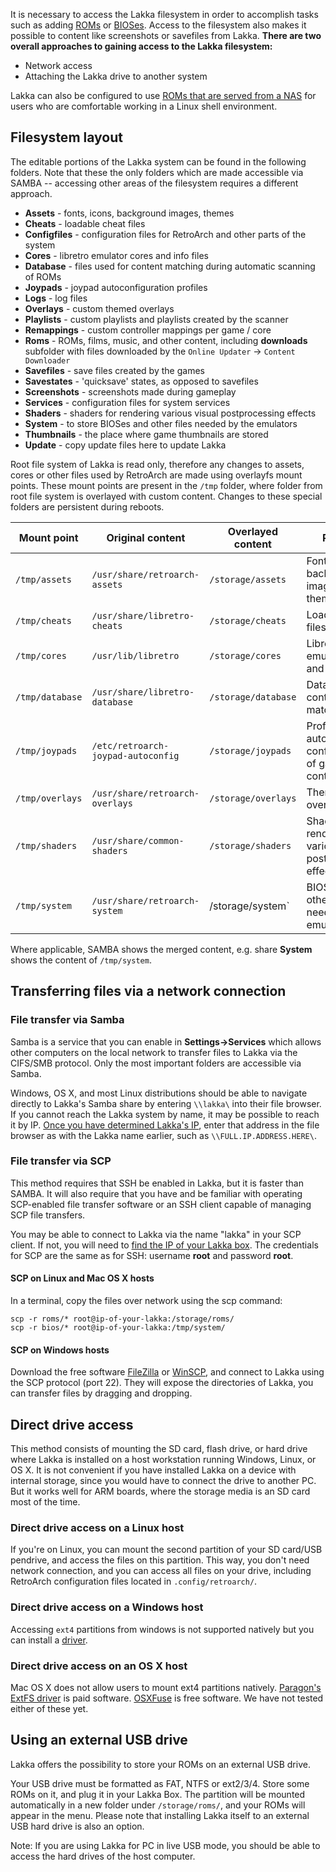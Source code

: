 It is necessary to access the Lakka filesystem in order to accomplish tasks such as adding [ROMs](ROMs) or [BIOSes](BIOSes). Access to the filesystem also makes it possible to content like screenshots or savefiles from Lakka. **There are two overall approaches to gaining access to the Lakka filesystem:**

 * Network access
 * Attaching the Lakka drive to another system

Lakka can also be configured to use [ROMs that are served from a NAS](Serving-ROMs-from-a-NAS) for users who are comfortable working in a Linux shell environment.

## Filesystem layout

The editable portions of the Lakka system can be found in the following folders. Note that these the only folders which are made accessible via SAMBA -- accessing other areas of the filesystem requires a different approach.

 * **Assets** - fonts, icons, background images, themes
 * **Cheats** - loadable cheat files
 * **Configfiles** - configuration files for RetroArch and other parts of the system
 * **Cores** - libretro emulator cores and info files
 * **Database** - files used for content matching during automatic scanning of ROMs
 * **Joypads** - joypad autoconfiguration profiles
 * **Logs** - log files
 * **Overlays** - custom themed overlays
 * **Playlists** - custom playlists and playlists created by the scanner
 * **Remappings** - custom controller mappings per game / core
 * **Roms** - ROMs, films, music, and other content, including **downloads** subfolder with files downloaded by the `Online Updater` &rarr; `Content Downloader`
 * **Savefiles** - save files created by the games
 * **Savestates** - 'quicksave' states, as opposed to savefiles
 * **Screenshots** - screenshots made during gameplay
 * **Services** - configuration files for system services
 * **Shaders** - shaders for rendering various visual postprocessing effects
 * **System** - to store BIOSes and other files needed by the emulators
 * **Thumbnails** - the place where game thumbnails are stored
 * **Update** - copy update files here to update Lakka

Root file system of Lakka is read only, therefore any changes to assets, cores or other files used by RetroArch are made using overlayfs mount points. These mount points are present in the `/tmp` folder, where folder from root file system is overlayed with custom content. Changes to these special folders are persistent during reboots.

| Mount point | Original content | Overlayed content | Purpose |
|---|---|---|---|
| `/tmp/assets` | `/usr/share/retroarch-assets` | `/storage/assets` | Fonts, icons, background images, themes |
| `/tmp/cheats` | `/usr/share/libretro-cheats` | `/storage/cheats` | Loadable cheat files |
| `/tmp/cores` | `/usr/lib/libretro` | `/storage/cores` | Libretro emulator cores and info files |
| `/tmp/database` | `/usr/share/libretro-database` | `/storage/database` | Databases for content matching |
| `/tmp/joypads` | `/etc/retroarch-joypad-autoconfig` | `/storage/joypads` | Profiles for automatic configuration of game controllers |
| `/tmp/overlays` | `/usr/share/retroarch-overlays` | `/storage/overlays` | Themed overlays |
| `/tmp/shaders` | `/usr/share/common-shaders` | `/storage/shaders` | Shaders for rendering various visual postprocessing effects |
| `/tmp/system` | `/usr/share/retroarch-system` | /storage/system` | BIOS files and other files needed by emulators |

Where applicable, SAMBA shows the merged content, e.g. share **System** shows the content of `/tmp/system`.

## Transferring files via a network connection

### File transfer via Samba

Samba is a service that you can enable in **Settings->Services** which allows other computers on the local network to transfer files to Lakka via the CIFS/SMB protocol.  Only the most important folders are accessible via Samba.

Windows, OS X, and most Linux distributions should be able to navigate directly to Lakka's Samba share by entering `\\lakka\` into their file browser. If you cannot reach the Lakka system by name, it may be possible to reach it by IP. [Once you have determined Lakka's IP](Finding-the-IP-of-your-Lakka-box), enter that address in the file browser as with the Lakka name earlier, such as `\\FULL.IP.ADDRESS.HERE\`.

### File transfer via SCP

This method requires that SSH be enabled in Lakka, but it is faster than SAMBA. It will also require that you have and be familiar with operating SCP-enabled file transfer software or an SSH client capable of managing SCP file transfers.

You may be able to connect to Lakka via the name "lakka" in your SCP client. If not, you will need to [find the IP of your Lakka box](Finding-the-IP-of-your-Lakka-box).
The credentials for SCP are the same as for SSH: username **root** and password **root**.

#### SCP on Linux and Mac OS X hosts

In a terminal, copy the files over network using the scp command:

    scp -r roms/* root@ip-of-your-lakka:/storage/roms/
    scp -r bios/* root@ip-of-your-lakka:/tmp/system/

#### SCP on Windows hosts

Download the free software [FileZilla](https://filezilla-project.org) or [WinSCP](https://winscp.net), and connect to Lakka using the SCP protocol (port 22). They will expose the directories of Lakka, you can transfer files by dragging and dropping.

## Direct drive access

This method consists of mounting the SD card, flash drive, or hard drive where Lakka is installed on a host workstation running Windows, Linux, or OS X. It is not convenient if you have installed Lakka on a device with internal storage, since you would have to connect the drive to another PC. But it works well for ARM boards, where the storage media is an SD card most of the time.

### Direct drive access on a Linux host

If you're on Linux, you can mount the second partition of your SD card/USB pendrive, and access the files on this partition. This way, you don't need network connection, and you can access all files on your drive, including RetroArch configuration files located in `.config/retroarch/`.

### Direct drive access on a Windows host

Accessing `ext4` partitions from windows is not supported natively but you can install a [driver](https://www.howtogeek.com/112888/3-ways-to-access-your-linux-partitions-from-windows/).

### Direct drive access on an OS X host

Mac OS X does not allow users to mount ext4 partitions natively. [Paragon's ExtFS driver](https://www.paragon-software.com/home/extfs-mac/) is paid software. [OSXFuse](https://osxdaily.com/2014/03/20/mount-ext-linux-file-system-mac/) is free software. We have not tested either of these yet.

## Using an external USB drive

Lakka offers the possibility to store your ROMs on an external USB drive. 

Your USB drive must be formatted as FAT, NTFS or ext2/3/4. Store some ROMs on it, and plug it in your Lakka Box. The partition will be mounted automatically in a new folder under `/storage/roms/`, and your ROMs will appear in the menu. Please note that installing Lakka itself to an external USB hard drive is also an option.

Note: If you are using Lakka for PC in live USB mode, you should be able to access the hard drives of the host computer.
